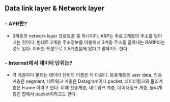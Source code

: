 ## Data link layer & Network layer

### - APR란?
+ 3계층의 network layer 프로토콜 중 하나이다. ARP는 주로 2계층의 주소를 알아내는 것이다. 반대로 2계층 주소정보를 이용해서 3계층 주소를 알아내는 RARP라는 것도 있다.
이러한 특성으로 2.5계층쯤에 있다고 말하기도 한다. 

### - Internet에서 데이터 단위는?
+ 각 계층마다 불리는 데이터 단위의 이름은 다 다르다. 응용계층은 user data, 전송계층은 segment, 네트워크 계층은 Datagram이나 packet, 
데이터링크와 물리계층은 Frame 이라고 한다. 이때 전송계층, 네트워크 계층, 데이터링크 계층, 물리계층은 합해서 packet이라고도 한다. 
